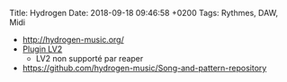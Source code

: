 Title:  Hydrogen
Date:   2018-09-18 09:46:58 +0200
Tags: Rythmes, DAW, Midi


* <http://hydrogen-music.org/>
* [Plugin LV2](https://github.com/nicklan/drmr)
  * LV2 non supporté par reaper
* <https://github.com/hydrogen-music/Song-and-pattern-repository>
